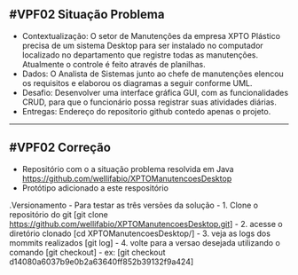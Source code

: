 #VPF02 Situação Problema
------------------
- Contextualização: O setor de Manutenções da empresa XPTO Plástico precisa de um sistema Desktop para ser instalado no computador localizado no departamento que registre todas as manutenções. Atualmente o controle é feito através de planilhas.
- Dados: O Analista de Sistemas junto ao chefe de manutenções elencou os requisitos e elaborou os diagramas a seguir conforme UML.
- Desafio: Desenvolver uma interface gráfica GUI, com as funcionalidades CRUD, para que o funcionário possa registrar suas atividades diárias.
- Entregas: Endereço do repositorio github contedo apenas o projeto.
------------------
#VPF02 Correção
------------------
- Repositório com o a situação problema resolvida em Java https://github.com/wellifabio/XPTOManutencoesDesktop
- Protótipo adicionado a este respositório

.Versionamento
	- Para testar as três versões da solução
	- 1. Clone o repositório do git [git clone https://github.com/wellifabio/XPTOManutencoesDesktop.git]
	- 2. acesse o diretório clonado [cd XPTOManutencoesDesktop/]
	- 3. veja as logs dos mommits realizados [git log]
	- 4. volte para a versao desejada utilizando o comando [git checkout]
	- ex: [git checkout d14080a6037b9e0b2a63640ff852b39132f9a424]
